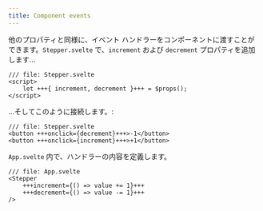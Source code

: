```yaml
---
title: Component events
---
```


他のプロパティと同様に、イベント ハンドラーをコンポーネントに渡すことができます。`Stepper.svelte` で、`increment` および `decrement` プロパティを追加します...

```svelte
/// file: Stepper.svelte
<script>
	let +++{ increment, decrement }+++ = $props();
</script>
```

...そしてこのように接続します。:

```svelte
/// file: Stepper.svelte
<button +++onclick={decrement}+++>-1</button>
<button +++onclick={increment}+++>+1</button>
```

`App.svelte` 内で、ハンドラーの内容を定義します。

```svelte
/// file: App.svelte
<Stepper
	+++increment={() => value += 1}+++
	+++decrement={() => value -= 1}+++
/>
```
